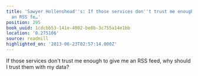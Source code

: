 ```yaml
---
title: 'Sawyer Hollenshead''s: If those services don''t trust me enough to give me
  an RSS fe…'
position: 295
book_uuid: 1cdcbb53-141e-4002-be8b-3c755a14e1bb
location: '0.275106'
source: readmill
highlighted_on: '2013-06-23T02:57:14.000Z'
---
```


If those services don't trust me enough to give me an RSS feed, why should I trust them with my data?